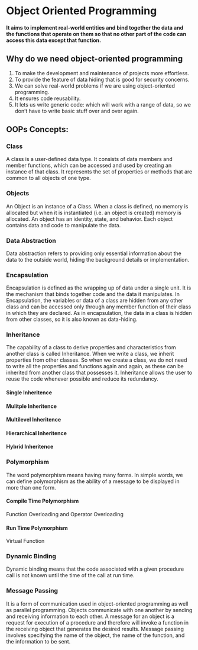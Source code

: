 # Object Oriented Programming
#### It aims to implement real-world entities and bind together the data and the functions that operate on them so that no other part of the code can access this data except that function.

## Why do we need object-oriented programming
1) To make the development and maintenance of projects more effortless. <br>
2) To provide the feature of data hiding that is good for security concerns.  <br>
3) We can solve real-world problems if we are using object-oriented programming. <br>
4) It ensures code reusability. <br>
5) It lets us write generic code: which will work with a range of data, so we don’t have to write basic stuff over and over again. <br>

## OOPs Concepts:
### Class
A class is a user-defined data type. It consists of data members and member functions, which can be accessed and used by creating an instance of that class. It represents the set of properties or methods that are common to all objects of one type. <br>

### Objects
An Object is an instance of a Class. When a class is defined, no memory is allocated but when it is instantiated (i.e. an object is created) memory is allocated. An object has an identity, state, and behavior. Each object contains data and code to manipulate the data.

### Data Abstraction 
Data abstraction refers to providing only essential information about the data to the outside world, hiding the background details or implementation. 

### Encapsulation
Encapsulation is defined as the wrapping up of data under a single unit. It is the mechanism that binds together code and the data it manipulates. In Encapsulation, the variables or data of a class are hidden from any other class and can be accessed only through any member function of their class in which they are declared. As in encapsulation, the data in a class is hidden from other classes, so it is also known as data-hiding.

### Inheritance
The capability of a class to derive properties and characteristics from another class is called Inheritance. When we write a class, we inherit properties from other classes. So when we create a class, we do not need to write all the properties and functions again and again, as these can be inherited from another class that possesses it. Inheritance allows the user to reuse the code whenever possible and reduce its redundancy.

#### Single Inheritence <br>
#### Mulitple Inheritence <br> 
#### Multilevel Inheritence <br>
#### Hierarchical Inheritence <br>
#### Hybrid Inheritence <br>
  
### Polymorphism
The word polymorphism means having many forms. In simple words, we can define polymorphism as the ability of a message to be displayed in more than one form. 

#### Compile Time Polymorphism <br>
Function Overloading and Operator Overloading

#### Run Time Polymorphism <br>
Virtual Function

### Dynamic Binding
Dynamic binding means that the code associated with a given procedure call is not known until the time of the call at run time.

### Message Passing
It is a form of communication used in object-oriented programming as well as parallel programming. Objects communicate with one another by sending and receiving information to each other. A message for an object is a request for execution of a procedure and therefore will invoke a function in the receiving object that generates the desired results. Message passing involves specifying the name of the object, the name of the function, and the information to be sent.
